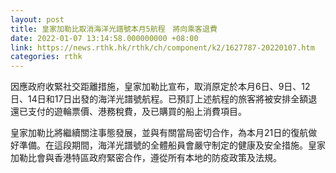 ```yaml
---
layout: post
title: 皇家加勒比取消海洋光譜號本月5航程　將向乘客退費
date: 2022-01-07 13:14:58.000000000 +08:00
link: https://news.rthk.hk/rthk/ch/component/k2/1627787-20220107.htm
categories: rthk
---
```


因應政府收緊社交距離措施，皇家加勒比宣布，取消原定於本月6日、9日、12日、14日和17日出發的海洋光譜號航程。已預訂上述航程的旅客將被安排全額退還已支付的遊輪票價、港務稅費，及已購買的船上消費項目。

皇家加勒比將繼續關注事態發展，並與有關當局密切合作，為本月21日的復航做好準備。在這段期間，海洋光譜號的全體船員會嚴守制定的健康及安全措施。皇家加勒比會與香港特區政府緊密合作，遵從所有本地的防疫政策及法規。
